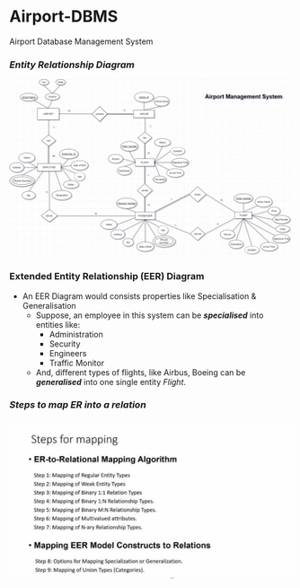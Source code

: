 # Airport-DBMS

Airport Database Management System

### _Entity Relationship Diagram_

![ER-Diagram](documentation/Airport_Management_System_ER.png)

### Extended Entity Relationship (EER) Diagram

-   An EER Diagram would consists properties like Specialisation & Generalisation
    -   Suppose, an employee in this system can be **_specialised_** into entities like:
        -   Administration
        -   Security
        -   Engineers
        -   Traffic Monitor
    -   And, different types of flights, like Airbus, Boeing can be **_generalised_** into one single entity _Flight_.

### _Steps to map ER into a relation_

![Mapping-Algorithm](documentation/ER-to-relations-mapping-algortihm.jpg)
